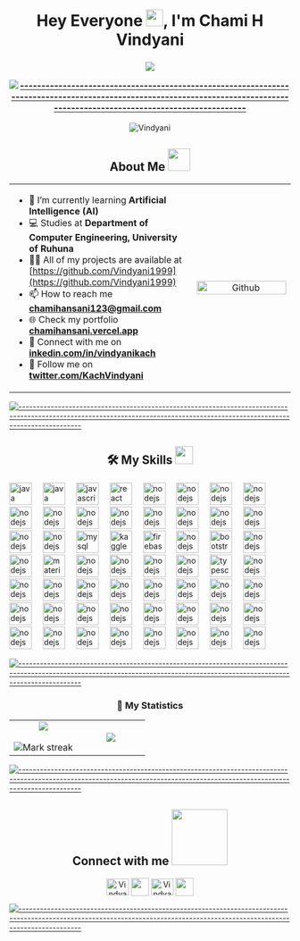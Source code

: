 <h1 align="center">Hey Everyone <img src="https://raw.githubusercontent.com/MartinHeinz/MartinHeinz/master/wave.gif" width="30px">, I'm Chami H Vindyani</h1>
<h3 align="center"><img src="https://readme-typing-svg.herokuapp.com?lines=Thank+You+for+taking+the+time+to+view+my+GitHub+Profile...&center=true&width=680&height=45">


[![-----------------------------------------------------------------------------------------------------------------------------------------------------------------------------](
https://raw.githubusercontent.com/andreasbm/readme/master/assets/lines/aqua.png)](https://github.com/BaseMax?tab=repositories)

</h3> <p align="center"> <img src="https://komarev.com/ghpvc/?username=Vindyani1999&label=Profile%20views&color=0e75b6&style=flat" alt="Vindyani" /> </p>

<h2 align="center">  About Me <img src = "https://github.com/Vindyani1999/Vindyani1999/assets/145743416/48671b29-f948-4b9a-af68-7c6169a4665e" width = 40px> </h2>

<table align="center">
<tr border="none">
<td width="65%" align="left">


- 🌱 I’m currently learning **Artificial Intelligence (AI)**
- 💻 Studies at **Department of Computer
Engineering, University of Ruhuna**
- 👨‍💻 All of my projects are available at [https://github.com/Vindyani1999](https://github.com/Vindyani1999)
- 📫 How to reach me **chamihansani123@gmail.com**
- 🌐 Check my portfolio **[chamihansani.vercel.app](https://chamihansani.vercel.app/)**
- 🔗 Connect with me on **[inkedin.com/in/vindyanikach](https://www.linkedin.com/in/vindyanikach/)**
- 📌 Follow me on **[twitter.com/KachVindyani](https://twitter.com/KachVindyani)**
  
</td>
<td width="35%" align="center">

<img width="100%" align="right" alt="Github" src="https://github.com/Vindyani1999/Vindyani1999/assets/145743416/e01c093d-dfd6-4cbc-bb26-ee2b8c49773c" />

  </td>
</tr>
</table>



[![-----------------------------------------------------------------------------------------------------------------------------------------------------------------------------](
https://raw.githubusercontent.com/andreasbm/readme/master/assets/lines/aqua.png)](https://github.com/BaseMax?tab=repositories)

<h2 align="center"> 🛠️ My Skills <img src = "https://media2.giphy.com/media/QssGEmpkyEOhBCb7e1/giphy.gif?cid=ecf05e47a0n3gi1bfqntqmob8g9aid1oyj2wr3ds3mg700bl&rid=giphy.gif" width = 32px> </h2>


<h4>  </h4>
    

<div align="left">
  <img src="https://skillicons.dev/icons?i=py" height="40" alt="java logo"  />
  <img width="12" />
  <img src="https://skillicons.dev/icons?i=java" height="40" alt="java logo"  />
  <img width="12" />
  <img src="https://skillicons.dev/icons?i=js" height="40" alt="javascript logo"  />
  <img width="12" />
  <img src="https://skillicons.dev/icons?i=react" height="40" alt="react logo"  />
  <img width="12" />
<img src="https://skillicons.dev/icons?i=nodejs" height="40" alt="nodejs logo"  />
  <img width="12" />
<img src="https://skillicons.dev/icons?i=css" height="40" alt="nodejs logo"  />
<img width="12" />
<img src="https://skillicons.dev/icons?i=express" height="40" alt="nodejs logo"  />
 <img width="12" />
<img src="https://skillicons.dev/icons?i=html" height="40" alt="nodejs logo"  />
<img width="12" />
<img src="https://skillicons.dev/icons?i=cpp" height="40" alt="nodejs logo"  />
<img width="12" />
<img src="https://skillicons.dev/icons?i=c" height="40" alt="nodejs logo"  />
<img width="12" />
<img src="https://skillicons.dev/icons?i=nextjs" height="40" alt="nodejs logo"  />
<img width="12" />
<img src="https://skillicons.dev/icons?i=cs" height="40" alt="nodejs logo"  />
<img width="12" />
<img src="https://skillicons.dev/icons?i=flask" height="40" alt="nodejs logo"  />
<img width="12" />
<img src="https://skillicons.dev/icons?i=kotlin" height="40" alt="nodejs logo"  />
<img width="12" />
<img src="https://skillicons.dev/icons?i=dart" height="40" alt="nodejs logo"  />
<img width="12" />
<img src="https://skillicons.dev/icons?i=flutter" height="40" alt="nodejs logo"  />
<img width="12" />
<img src="https://skillicons.dev/icons?i=threejs" height="40" alt="nodejs logo"  />
<img width="12" />
<img src="https://skillicons.dev/icons?i=mongodb" height="40" alt="nodejs logo"  />
<img width="12" />
<img src="https://skillicons.dev/icons?i=mysql" height="40" alt="mysql logo"  />
<img width="12" />
 <img src="https://cdn.simpleicons.org/kaggle/20BEFF" height="40" alt="kaggle logo"  />
  <img width="12" />
 <img src="https://skillicons.dev/icons?i=firebase" height="40" alt="firebase logo"  />
  <img width="12" />
<img src="https://skillicons.dev/icons?i=tailwind" height="40" alt="nodejs logo"  />
	<img width="12" />
<img src="https://cdn.simpleicons.org/bootstrap/7952B3" height="40" alt="bootstrap logo"  />
  <img width="12" />
<img src="https://skillicons.dev/icons?i=figma" height="40" alt="nodejs logo"  />
	<img width="12" />
<img src="https://cdn.simpleicons.org/canva/00C4CC" height="40" alt="nodejs logo"  />
	<img width="12" />
<img src="https://skillicons.dev/icons?i=materialui" height="40" alt="material ui logo"  />
  <img width="12" />
<img src="https://skillicons.dev/icons?i=opencv" height="40" alt="nodejs logo"  />
<img width="12" />
<img src="https://skillicons.dev/icons?i=pytorch" height="40" alt="nodejs logo"  />
<img width="12" />
<img src="https://skillicons.dev/icons?i=tensorflow" height="40" alt="nodejs logo"  />
<img width="12" />
<img src="https://skillicons.dev/icons?i=sklearn" height="40" alt="nodejs logo"  />
<img width="12" />
  <img src="https://seaborn.pydata.org/_images/logo-mark-lightbg.svg" height="40" alt="typescript logo"  />
  <img width="12" />
<img src="https://skillicons.dev/icons?i=docker" height="40" alt="nodejs logo"  />
<img width="12" />
<img src="https://skillicons.dev/icons?i=jenkins" height="40" alt="nodejs logo"  />
<img width="12" />
<img src="https://skillicons.dev/icons?i=postman" height="40" alt="nodejs logo"  />
<img width="12" />
<img src="https://skillicons.dev/icons?i=github" height="40" alt="nodejs logo"  />
<img width="12" />
<img src="https://skillicons.dev/icons?i=git" height="40" alt="nodejs logo"  />
<img width="12" />
<img src="https://skillicons.dev/icons?i=npm" height="40" alt="nodejs logo"  />
<img width="12" />
<img src="https://skillicons.dev/icons?i=netlify" height="40" alt="nodejs logo"  />
<img width="12" />
<img src="https://skillicons.dev/icons?i=aws" height="40" alt="nodejs logo"  />
<img width="12" />
<img src="https://skillicons.dev/icons?i=gcp" height="40" alt="nodejs logo"  />
<img width="12" />
<img src="https://skillicons.dev/icons?i=vercel" height="40" alt="nodejs logo"  />
<img width="12" />
<img src="https://skillicons.dev/icons?i=windows" height="40" alt="nodejs logo"  />
<img width="12" />
<img src="https://skillicons.dev/icons?i=linux" height="40" alt="nodejs logo"  />
<img width="12" />
<img src="https://skillicons.dev/icons?i=ubuntu" height="40" alt="nodejs logo"  />
<img width="12" />
<img src="https://user-images.githubusercontent.com/25181517/117269608-b7dcfb80-ae58-11eb-8e66-6cc8753553f0.png" height="40" alt="nodejs logo"  />
<img width="12" />
<img src="https://skillicons.dev/icons?i=vscode" height="40" alt="nodejs logo"  />
<img width="12" />
<img src="https://skillicons.dev/icons?i=anaconda" height="40" alt="nodejs logo"  />
<img width="12" />
<img src="https://skillicons.dev/icons?i=visualstudio" height="40" alt="nodejs logo"  />
<img width="12" />
<img src="https://skillicons.dev/icons?i=androidstudio" height="40" alt="nodejs logo"  />
<img width="12" />
<img src="https://skillicons.dev/icons?i=eclipse" height="40" alt="nodejs logo"  />
<img width="12" />
<img src="https://skillicons.dev/icons?i=pycharm" height="40" alt="nodejs logo"  />
<img width="12" />
<img src="https://user-images.githubusercontent.com/25181517/183914128-3fc88b4a-4ac1-40e6-9443-9a30182379b7.png" height="40" alt="nodejs logo"  />
<img width="12" />
<img src="https://user-images.githubusercontent.com/25181517/192107854-765620d7-f909-4953-a6da-36e1ef69eea6.png" height="40" alt="nodejs logo"  />
<img width="12" />
<img src="https://user-images.githubusercontent.com/25181517/183912952-83784e94-629d-4c34-a961-ae2ae795b662.png" height="40" alt="nodejs logo"  />
<img width="12" />
<img src="https://user-images.githubusercontent.com/25181517/183868728-b2e11072-00a5-47e2-8a4e-4ebbb2b8c554.png"  height="40" alt="nodejs logo"  />
<img width="12" />
<img src="https://user-images.githubusercontent.com/25181517/192106593-610ee31c-995e-4f24-b8e1-0f18eead6fae.png"  height="40" alt="nodejs logo"  />
<img width="12" />


 
 
</div>

[![-----------------------------------------------------------------------------------------------------------------------------------------------------------------------------](
https://raw.githubusercontent.com/andreasbm/readme/master/assets/lines/aqua.png)](https://github.com/BaseMax?tab=repositories)

<h3 align="center"> 🚀 My Statistics </h3>
<p align="center">
<table align="center">
<tr border="none">
<td width="50%" align="center">
  
  <img  align="center"  src="https://github-readme-stats.vercel.app/api?username=Vindyani1999&theme=dark&show_icons=true&count_private=true" />
  <br></br>
  <img  title="🔥 Get streak stats for your profile at git.io/streak-stats" alt="Mark streak" src="https://github-readme-streak-stats.herokuapp.com/?user=Vindyani1999&theme=dark&hide_border=false" /> 
</td>
<td width="50%" align="center">

  <img  align="center"  src="https://github-readme-stats.anuraghazra1.vercel.app/api/top-langs/?username=Vindyani1999&theme=dark&hide_border=false&no-bg=true&no-frame=true&langs_count=5"/>
  
  </td>
</tr>
</table>


[![-----------------------------------------------------------------------------------------------------------------------------------------------------------------------------](
https://raw.githubusercontent.com/andreasbm/readme/master/assets/lines/aqua.png)](https://github.com/BaseMax?tab=repositories)

<h2 align="center"> Connect with me <img src='https://raw.githubusercontent.com/ShahriarShafin/ShahriarShafin/main/Assets/handshake.gif' width="100px"> </h2>
<p align="center">
<a href="https://linkedin.com/in/vindyanikach" target="blank"><img align="center" src="https://raw.githubusercontent.com/rahuldkjain/github-profile-readme-generator/master/src/images/icons/Social/linked-in-alt.svg" alt="Vindyani KACH" height="30" width="40" /></a>
<a href = 'https://github.com/Vindyani1999'> <img width = '32px' align= 'center' src="https://raw.githubusercontent.com/rahulbanerjee26/githubAboutMeGenerator/main/icons/github.svg"/></a> 
<a href="https://www.hackerrank.com/EG_2020_4253" target="blank"><img align="center" src="https://raw.githubusercontent.com/rahuldkjain/github-profile-readme-generator/master/src/images/icons/Social/hackerrank.svg" alt="Vindyani KACH" height="30" width="40" /></a>
<a href = 'https://www.twitter.com/CN_Munasinghe'> <img width = '32px' align= 'center' src="https://raw.githubusercontent.com/rahulbanerjee26/githubAboutMeGenerator/main/icons/twitter.svg"/></a>
</p>



[![-----------------------------------------------------------------------------------------------------------------------------------------------------------------------------](
https://raw.githubusercontent.com/andreasbm/readme/master/assets/lines/aqua.png)](https://github.com/BaseMax?tab=repositories)







